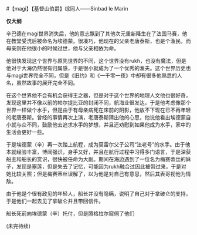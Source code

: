 #【magi】【基督山伯爵】综同人——Sinbad le Marin

**仅大纲**

辛巴德在magi世界消失后，他的意志飘到了其他次元重新降生在了法国马赛，他在教堂受洗后被命名为埃德蒙。很凑巧，他现在的父亲老唐泰斯，也是个渔民，而母亲则在他很小的时候过世，他与父亲相依为命。

他很快发现这个世界与原先世界的不同，这个世界没有rukh，也没有魔法，但是他对于大海仍然很有归属感，于是很小就成为了一个优秀的渔夫。这个世界历史也与magi世界完全不同，但是《旧约》和《一千零一夜》中却有很多他熟悉的人名，虽然故事的展开完全不同。

在这个世界他不会有机会获得王之器，但是对于这个世界的地理人文他也很好奇，发现这里并不像以前的帕尔提比亚的封闭不同，航海业很发达，于是他考虑像那个世界一样做个水手，但是由于有母亲病死在床前的阴影，他放不下现在已不再年轻的老唐泰斯。曾经的事情再次上演，老唐泰斯猜出他的心思，他说他看出埃德蒙自小就与众不同，鼓励他去追求水手的梦想，并且还劝慰到如果他成为水手，家中的生活会更好一些。

于是埃德蒙（辛）再一次踏上航程，成为莫雷尔父子公司“法老号”的水手。由于他本就经验丰富，博闻强识，身手又好，并且在航行过程中习得多门语言，于是深获船主和船长的赏识，很快被任命为大副。期间在海边遇到了一位名为梅赛蒂丝的妹子，发现是塞莲，但是失去了记忆，可能因为rukh融合过因此被带过来，于是对她比较关照；但是梅赛蒂丝误解了，以为他是对自己有意思，然后其表哥视他为情敌。

由于他是个很有政见的年轻人，船长并没有隐瞒，说明了自己对于拿破仑的支持，于是他们一起去见了拿破仑并且带回信件。

船长死前向埃德蒙（辛）托付，但是腾格拉尔窥伺了他们

(未完待续)
